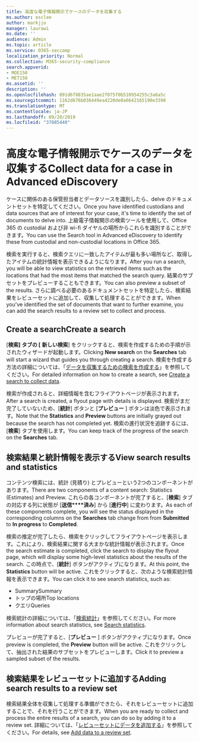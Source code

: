 ```yaml
---
title: 高度な電子情報開示でケースのデータを収集する
ms.author: esclee
author: markjjo
manager: laurawi
ms.date: ''
audience: Admin
ms.topic: article
ms.service: O365-seccomp
localization_priority: Normal
ms.collection: M365-security-compliance
search.appverid:
- MOE150
- MET150
ms.assetid: ''
description: ''
ms.openlocfilehash: 091d6f8835ae1aae2f075f0b510954255c3a6a5c
ms.sourcegitcommit: 1162d676b036449ea4220de8a6642165190e3398
ms.translationtype: MT
ms.contentlocale: ja-JP
ms.lasthandoff: 09/20/2019
ms.locfileid: "37085440"
---
```

# <a name="collect-data-for-a-case-in-advanced-ediscovery"></a><span data-ttu-id="1469f-102">高度な電子情報開示でケースのデータを収集する</span><span class="sxs-lookup"><span data-stu-id="1469f-102">Collect data for a case in Advanced eDiscovery</span></span>

<span data-ttu-id="1469f-103">ケースに関係のある保管担当者とデータソースを識別したら、delve のドキュメントセットを特定してください。</span><span class="sxs-lookup"><span data-stu-id="1469f-103">Once you have identified custodians and data sources that are of interest for your case, it's time to identify the set of documents to delve into.</span></span> <span data-ttu-id="1469f-104">上級電子情報開示の検索ツールを使用して、Office 365 の custodial および非 wi-fi ダイヤルの場所からこれらを識別することができます。</span><span class="sxs-lookup"><span data-stu-id="1469f-104">You can use the Search tool in Advanced eDiscovery to identify these from custodial and non-custodial locations in Office 365.</span></span>

<span data-ttu-id="1469f-105">検索を実行すると、検索クエリに一致したアイテムが最も多い場所など、取得したアイテムの統計情報を表示できるようになります。</span><span class="sxs-lookup"><span data-stu-id="1469f-105">After you run a search, you will be able to view statistics on the retrieved items such as the locations that had the most items that matched the search query.</span></span> <span data-ttu-id="1469f-106">結果のサブセットをプレビューすることもできます。</span><span class="sxs-lookup"><span data-stu-id="1469f-106">You can also preview a subset of the results.</span></span> <span data-ttu-id="1469f-107">さらに調べる必要のあるドキュメントセットを特定したら、検索結果をレビューセットに追加して、収集して処理することができます。</span><span class="sxs-lookup"><span data-stu-id="1469f-107">When you've identified the set of documents that want to further examine, you can add the search results to a review set to collect and process.</span></span>

## <a name="create-a-search"></a><span data-ttu-id="1469f-108">Create a search</span><span class="sxs-lookup"><span data-stu-id="1469f-108">Create a search</span></span>

<span data-ttu-id="1469f-109">[**検索] タブの [** **新しい検索**] をクリックすると、検索を作成するための手順が示されたウィザードが起動します。</span><span class="sxs-lookup"><span data-stu-id="1469f-109">Clicking **New search** on the **Searches** tab will start a wizard that guides you through creating a search.</span></span> <span data-ttu-id="1469f-110">検索を作成する方法の詳細については、「[データを収集するための検索を作成する](create-search-to-collect-data.md)」を参照してください。</span><span class="sxs-lookup"><span data-stu-id="1469f-110">For detailed information on how to create a search, see [Create a search to collect data](create-search-to-collect-data.md).</span></span>

<span data-ttu-id="1469f-111">検索が作成されると、詳細情報を含むフライアウトページが表示されます。</span><span class="sxs-lookup"><span data-stu-id="1469f-111">After a search is created, a flyout page with details is displayed.</span></span> <span data-ttu-id="1469f-112">検索がまだ完了していないため、[**統計**] ボタンと [**プレビュー** ] ボタンは淡色で表示されます。</span><span class="sxs-lookup"><span data-stu-id="1469f-112">Note that the **Statistics** and **Preview** buttons are initially grayed out because the search has not completed yet.</span></span> <span data-ttu-id="1469f-113">検索の進行状況を追跡するには、[**検索**] タブを使用します。</span><span class="sxs-lookup"><span data-stu-id="1469f-113">You can keep track of the progress of the search on the **Searches** tab.</span></span>

## <a name="view-search-results-and-statistics"></a><span data-ttu-id="1469f-114">検索結果と統計情報を表示する</span><span class="sxs-lookup"><span data-stu-id="1469f-114">View search results and statistics</span></span>

<span data-ttu-id="1469f-115">コンテンツ検索には、統計 (見積り) とプレビューという2つのコンポーネントがあります。</span><span class="sxs-lookup"><span data-stu-id="1469f-115">There are two components of a content search: Statistics (Estimates) and Preview.</span></span> <span data-ttu-id="1469f-116">これらの各コンポーネントが完了すると、[**検索**] タブの対応する列に状態が [**送信\*\*\*\*済み**] から [**進行中**] に変わります。</span><span class="sxs-lookup"><span data-stu-id="1469f-116">As each of these components complete, you will see the status displayed in the corresponding columns on the **Searches** tab change from from **Submitted** to **In progress** to **Completed**.</span></span>

<span data-ttu-id="1469f-117">検索の推定が完了したら、検索をクリックしてフライアウトページを表示します。これにより、検索結果に関する大まかな統計情報が表示されます。</span><span class="sxs-lookup"><span data-stu-id="1469f-117">Once the search estimate is completed, click the search to display the flyout page, which will display some high-level statistics about the results of the search.</span></span> <span data-ttu-id="1469f-118">この時点で、[**統計**] ボタンがアクティブになります。</span><span class="sxs-lookup"><span data-stu-id="1469f-118">At this point, the **Statistics** button will be active.</span></span> <span data-ttu-id="1469f-119">これをクリックすると、次のような検索統計情報を表示できます。</span><span class="sxs-lookup"><span data-stu-id="1469f-119">You can click it to see search statistics, such as:</span></span>

- <span data-ttu-id="1469f-120">Summary</span><span class="sxs-lookup"><span data-stu-id="1469f-120">Summary</span></span>
- <span data-ttu-id="1469f-121">トップの場所</span><span class="sxs-lookup"><span data-stu-id="1469f-121">Top locations</span></span>
- <span data-ttu-id="1469f-122">クエリ</span><span class="sxs-lookup"><span data-stu-id="1469f-122">Queries</span></span>

<span data-ttu-id="1469f-123">検索統計の詳細については、「[検索統計](search-statistics.md)」を参照してください。</span><span class="sxs-lookup"><span data-stu-id="1469f-123">For more information about search statistics, see [Search statistics](search-statistics.md).</span></span>

<span data-ttu-id="1469f-124">プレビューが完了すると、[**プレビュー** ] ボタンがアクティブになります。</span><span class="sxs-lookup"><span data-stu-id="1469f-124">Once preview is completed, the **Preview** button will be active.</span></span> <span data-ttu-id="1469f-125">これをクリックして、抽出された結果のサブセットをプレビューします。</span><span class="sxs-lookup"><span data-stu-id="1469f-125">Click it to preview a sampled subset of the results.</span></span>

## <a name="adding-search-results-to-a-review-set"></a><span data-ttu-id="1469f-126">検索結果をレビューセットに追加する</span><span class="sxs-lookup"><span data-stu-id="1469f-126">Adding search results to a review set</span></span>

<span data-ttu-id="1469f-127">検索結果全体を収集して処理する準備ができたら、それをレビューセットに追加することで、それを行うことができます。</span><span class="sxs-lookup"><span data-stu-id="1469f-127">When you are ready to collect and process the entire results of a search, you can do so by adding it to a review set.</span></span> <span data-ttu-id="1469f-128">詳細については、「[レビューセットにデータを追加する](add-data-to-review-set.md)」を参照してください。</span><span class="sxs-lookup"><span data-stu-id="1469f-128">For details, see [Add data to a review set](add-data-to-review-set.md).</span></span> 